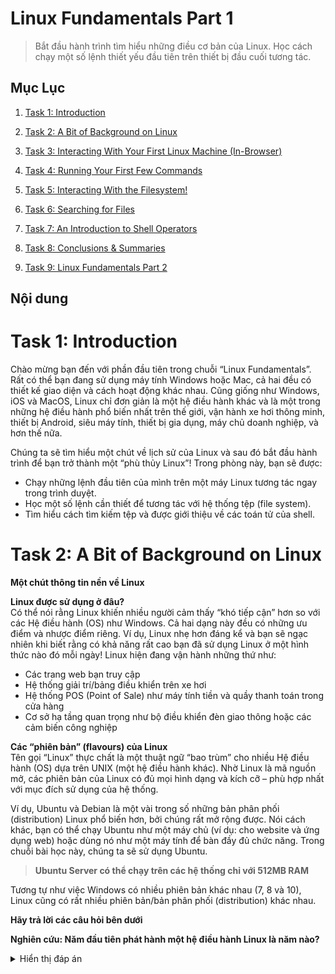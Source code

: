 # Linux Fundamentals Part 1

>   Bắt đầu hành trình tìm hiểu những điều cơ bản của Linux. Học cách chạy một số lệnh thiết yếu đầu tiên trên thiết bị đầu cuối tương tác.

## Mục Lục

1. [Task 1: Introduction](#task-1-introduction)

2. [Task 2: A Bit of Background on Linux](#task-2-a-bit-of-background-on-linux)

3. [Task 3: Interacting With Your First Linux Machine (In-Browser)](#task-3-interacting-with-your-first-linux-machine-in-browser)

4. [Task 4: Running Your First Few Commands](#task-4-running-your-first-few-commands)

5. [Task 5: Interacting With the Filesystem!](#task-5-interacting-with-the-filesystem)

6. [Task 6: Searching for Files](#task-6-searching-for-files)

7. [Task 7: An Introduction to Shell Operators](#task-7-an-introduction-to-shell-operators)

8. [Task 8: Conclusions & Summaries](#task-8-conclusions-summaries)

9. [Task 9: Linux Fundamentals Part 2](#task-9-linux-fundamentals-part-2)

## Nội dung

# Task 1: Introduction

Chào mừng bạn đến với phần đầu tiên trong chuỗi “Linux Fundamentals”. Rất có thể bạn đang sử dụng máy tính Windows hoặc Mac, cả hai đều có thiết kế giao diện và cách hoạt động khác nhau. Cũng giống như Windows, iOS và MacOS, Linux chỉ đơn giản là một hệ điều hành khác và là một trong những hệ điều hành phổ biến nhất trên thế giới, vận hành xe hơi thông minh, thiết bị Android, siêu máy tính, thiết bị gia dụng, máy chủ doanh nghiệp, và hơn thế nữa.

Chúng ta sẽ tìm hiểu một chút về lịch sử của Linux và sau đó bắt đầu hành trình để bạn trở thành một “phù thủy Linux”! Trong phòng này, bạn sẽ được:

- Chạy những lệnh đầu tiên của mình trên một máy Linux tương tác ngay trong trình duyệt.  
- Học một số lệnh cần thiết để tương tác với hệ thống tệp (file system).  
- Tìm hiểu cách tìm kiếm tệp và được giới thiệu về các toán tử của shell.

# Task 2: A Bit of Background on Linux

**Một chút thông tin nền về Linux**  

**Linux được sử dụng ở đâu?**  
Có thể nói rằng Linux khiến nhiều người cảm thấy “khó tiếp cận” hơn so với các Hệ điều hành (OS) như Windows. Cả hai dạng này đều có những ưu điểm và nhược điểm riêng. Ví dụ, Linux nhẹ hơn đáng kể và bạn sẽ ngạc nhiên khi biết rằng có khả năng rất cao bạn đã sử dụng Linux ở một hình thức nào đó mỗi ngày! Linux hiện đang vận hành những thứ như:  

- Các trang web bạn truy cập  
- Hệ thống giải trí/bảng điều khiển trên xe hơi  
- Hệ thống POS (Point of Sale) như máy tính tiền và quầy thanh toán trong cửa hàng  
- Cơ sở hạ tầng quan trọng như bộ điều khiển đèn giao thông hoặc các cảm biến công nghiệp  

**Các “phiên bản” (flavours) của Linux**  
Tên gọi “Linux” thực chất là một thuật ngữ “bao trùm” cho nhiều Hệ điều hành (OS) dựa trên UNIX (một hệ điều hành khác). Nhờ Linux là mã nguồn mở, các phiên bản của Linux có đủ mọi hình dạng và kích cỡ – phù hợp nhất với mục đích sử dụng của hệ thống.  

Ví dụ, Ubuntu và Debian là một vài trong số những bản phân phối (distribution) Linux phổ biến hơn, bởi chúng rất mở rộng được. Nói cách khác, bạn có thể chạy Ubuntu như một máy chủ (ví dụ: cho website và ứng dụng web) hoặc dùng nó như một máy tính để bàn đầy đủ chức năng. Trong chuỗi bài học này, chúng ta sẽ sử dụng Ubuntu.  

> **Ubuntu Server có thể chạy trên các hệ thống chỉ với 512MB RAM**  

Tương tự như việc Windows có nhiều phiên bản khác nhau (7, 8 và 10), Linux cũng có rất nhiều phiên bản/bản phân phối (distribution) khác nhau.  

**Hãy trả lời các câu hỏi bên dưới**  

**Nghiên cứu: Năm đầu tiên phát hành một hệ điều hành Linux là năm nào?**  

<details>
  <summary>Hiển thị đáp án</summary>
  Đáp án: 1991
</details>

